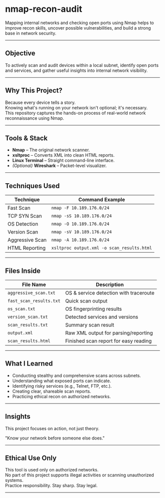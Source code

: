 # nmap-recon-audit

Mapping internal networks and checking open ports using Nmap helps to improve recon skills, uncover possible vulnerabilities, and build a strong base in network security.

---

## Objective

To actively scan and audit devices within a local subnet, identify open ports and services, and gather useful insights into internal network visibility. 

---

## Why This Project?

Because every device tells a story.  
Knowing what's running on your network isn't optional; it's necessary.  
This repository captures the hands-on process of real-world network reconnaissance using Nmap.

---

## Tools & Stack

- **Nmap** – The original network scanner.
- **xsltproc** – Converts XML into clean HTML reports.
- **Linux Terminal** – Straight command-line interface.
- *(Optional)* **Wireshark** – Packet-level visualizer.

---

## Techniques Used

| Technique        | Command Example                                         |
|------------------|----------------------------------------------------------|
| Fast Scan        | `nmap -F 10.189.176.0/24`                                |
| TCP SYN Scan     | `nmap -sS 10.189.176.0/24`                               |
| OS Detection     | `nmap -O 10.189.176.0/24`                                |
| Version Scan     | `nmap -sV 10.189.176.0/24`                               |
| Aggressive Scan  | `nmap -A 10.189.176.0/24`                                |
| HTML Reporting   | `xsltproc output.xml -o scan_results.html`              |

---

## Files Inside

| File Name              | Description                                         |
|------------------------|-----------------------------------------------------|
| `aggressive_scan.txt`  | OS & service detection with traceroute              |
| `fast_scan_results.txt`| Quick scan output                                   |
| `os_scan.txt`          | OS fingerprinting results                           |
| `version_scan.txt`     | Detected services and versions                      |
| `scan_results.txt`     | Summary scan result                                 |
| `output.xml`           | Raw XML output for parsing/reporting                |
| `scan_results.html`    | Finished scan report for easy reading              |

---

## What I Learned

- Conducting stealthy and comprehensive scans across subnets.
- Understanding what exposed ports can indicate.
- Identifying risky services (e.g., Telnet, FTP, etc.).
- Creating clear, shareable scan reports.
- Practicing ethical recon on authorized networks.

---

## Insights

This project focuses on action, not just theory.

"Know your network before someone else does."

---

## Ethical Use Only

This tool is used only on authorized networks.  
No part of this project supports illegal activities or scanning unauthorized systems.  
Practice responsibility. 
Stay sharp. Stay legal.

---
